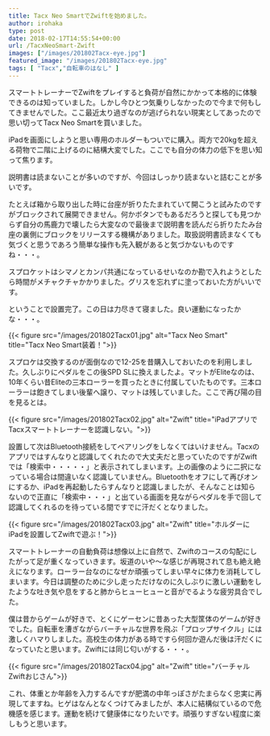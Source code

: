```yaml
---
title: Tacx Neo SmartでZwiftを始めました。
author: irohaka
type: post
date: 2018-02-17T14:55:54+00:00
url: /TacxNeoSmart-Zwift
images: ["/images/201802Tacx-eye.jpg"]
featured_image: "/images/201802Tacx-eye.jpg"
tags: [ "Tacx","自転車のはなし" ]
---
```


スマートトレーナーでZwiftをプレイすると負荷が自然にかかって本格的に体験できるのは知っていました。しかし今ひとつ気乗りしなかったので今まで何もしてきませんでした。ここ最近太り過ぎなのが逃げられない現実としてあったので思い切ってTacx Neo Smartを買いました。
  
iPadを画面にしようと思い専用のホルダーもついでに購入。両方で20kgを超える荷物で二階に上げるのに結構大変でした。ここでも自分の体力の低下を思い知って焦ります。

説明書は読まないことが多いのですが、今回はしっかり読まないと詰むことが多いです。
  
たとえば箱から取り出した時に台座が折りたたまれていて開こうと試みたのですがブロックされて展開できません。何かボタンでもあるだろうと探しても見つからず自分の馬鹿力で壊したら大変なので最後まで説明書を読んだら折りたたみ台座の裏側にブロックをリリースする機構がありました。取扱説明書読まなくても気づくと思うであろう簡単な操作も先入観があると気づかないものですね・・・。

スプロケットはシマノとカンパ共通になっているせいなのか勘で入れようとしたら時間がメチャクチャかかりました。グリスを忘れずに塗っておいた方がいいです。
  
ということで設置完了。この日は力尽きて寝ました。良い運動になったかな・・・。

{{< figure src="/images/201802Tacx01.jpg" alt="Tacx Neo Smart" title="Tacx Neo Smart装着！">}}


スプロケは交換するのが面倒なので12-25を昔購入しておいたのを利用しました。久しぶりにペダルをこの後SPD SLに換えましたよ。マットがEliteなのは、10年くらい昔Eliteの三本ローラーを買ったときに付属していたものです。三本ローラーは飽きてしまい後輩へ譲り、マットは残していました。ここで再び陽の目を見るとは。

{{< figure src="/images/201802Tacx02.jpg" alt="Zwift" title="iPadアプリでTacxスマートトレーナーを認識しない。">}}

設置して次はBluetooth接続をしてペアリングをしなくてはいけません。Tacxのアプリではすんなりと認識してくれたので大丈夫だと思っていたのですがZwiftでは「検索中・・・・・」と表示されてしまいます。上の画像のように二択になっている場合は間違いなく認識していません。Bluetoothをオフにして再びオンにするか、iPadを再起動したらすんなりと認識しましたが、そんなことは知らないので正直に「検索中・・・」と出ている画面を見ながらペダルを手で回して認識してくれるのを待っている間ですでに汗だくとなりました。

{{< figure src="/images/201802Tacx03.jpg" alt="Zwift" title="ホルダーにiPadを設置してZwiftで遊ぶ！">}}

スマートトレーナーの自動負荷は想像以上に自然で、Zwiftのコースの勾配にしたがって足が重くなっていきます。坂道のいや〜な感じが再現されて息も絶え絶えになります。ローラー台なのになぜか頑張ってしまい早々に体力を消耗してしまいます。今日は調整のために少し走っただけなのに久しぶりに激しい運動をしたような吐き気や息をすると肺からヒューヒューと音がでるような疲労具合でした。
  
僕は昔からゲームが好きで、とくにゲーセンに昔あった大型筐体のゲームが好きでした。自転車を漕ぎながらバーチャルな世界を飛ぶ「プロップサイクル」には激しくハマりしました。高校生の体力がある時ですら何回か遊んだ後は汗だくになっていたと思います。Zwiftには同じ匂いがする・・・。

{{< figure src="/images/201802Tacx04.jpg" alt="Zwift" title="バーチャルZwiftおじさん">}}

これ、体重とか年齢を入力するんですが肥満の中年っぽさがたまらなく忠実に再現してますね。ヒゲはなんとなくつけてみましたが、本人に結構似ているので危機感を感じます。運動を続けて健康体になりたいです。頑張りすぎない程度に楽しもうと思います。